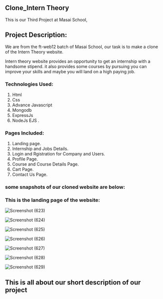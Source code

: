 ## Clone_Intern Theory

This is our Third Project at Masai School,

## Project Description:

We are from the ft-web12 batch of Masai School, our task is to make a clone of the Intern Theory website.

Intern theory website provides an opportunity to get an internship with a handsome stipend. it also provides some courses by pursuing you can improve your skills and maybe you will land on a high paying job.

### Technologies Used: 
1. Html 
2. Css 
3. Advance Javascript 
4. Mongodb 
5. ExpressJs 
6. NodeJs EJS .

### Pages Included: 
1. Landing page. 
2. Internship and Jobs Details. 
3. Login and Rgistration for Company and Users. 
4. Profile Page. 
5. Course and Course Details Page. 
6. Cart Page. 
7. Contact Us Page.
 
### some snapshots of our cloned website are below: 

### This is the landing page of the website:

![Screenshot (623)](https://user-images.githubusercontent.com/91534605/146679971-0b5f9952-947c-4ef4-9e1c-f52763dfe21b.png)

![Screenshot (624)](https://user-images.githubusercontent.com/91534605/146679973-8529a71f-c963-4841-a812-d350d0713366.png)

![Screenshot (625)](https://user-images.githubusercontent.com/91534605/146679974-758bd6e9-6ae5-45db-a632-540b63b05e9f.png)

![Screenshot (626)](https://user-images.githubusercontent.com/91534605/146679975-9cf67ad2-4dae-400c-8f25-bcd879b5f661.png)

![Screenshot (627)](https://user-images.githubusercontent.com/91534605/146679979-a8f4f809-8bd1-4063-a8e3-5796db818c37.png)

![Screenshot (628)](https://user-images.githubusercontent.com/91534605/146679980-9f0bdf0c-7ae5-4f9b-9293-e01b346151c6.png)

![Screenshot (629)](https://user-images.githubusercontent.com/91534605/146679981-56ecf1da-b5cd-4102-9136-99bdf0768cd0.png)

## This is all about our short description of our project
